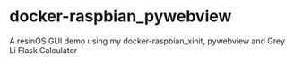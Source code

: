 # docker-raspbian_pywebview
A resinOS GUI demo using my docker-raspbian_xinit, pywebview and Grey Li Flask Calculator
